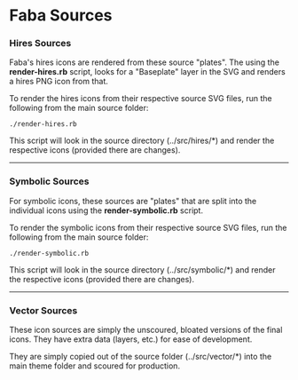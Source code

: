 Faba Sources
============

### Hires Sources

Faba's hires icons are rendered from these source "plates". The using the **render-hires.rb** script, looks for a "Baseplate" layer in the SVG and renders a hires PNG icon from that.

To render the hires icons from their respective source SVG files, run the following from the main source folder:

    ./render-hires.rb

This script will look in the source directory (../src/hires/*) and render the respective icons (provided there are changes).

- - -

### Symbolic Sources

For symbolic icons, these sources are "plates" that are split into the individual icons using the **render-symbolic.rb** script.

To render the symbolic icons from their respective source SVG files, run the following from the main source folder:

    ./render-symbolic.rb

This script will look in the source directory (../src/symbolic/*) and render the respective icons (provided there are changes).

- - -

### Vector Sources

These icon sources are simply the unscoured, bloated versions of the final icons. They have extra data (layers, etc.) for ease of development. 

They are simply copied out of the source folder (../src/vector/*) into the main theme folder and scoured for production.

